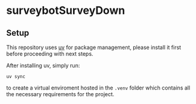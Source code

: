 # surveybotSurveyDown

## Setup

This repository uses [uv](https://docs.astral.sh/uv/) for package management, please install it first before proceeding with next steps.

After installing uv, simply run:
```
uv sync
```
to create a virtual enviroment hosted in the `.venv` folder which contains all the necessary requirements for the project.